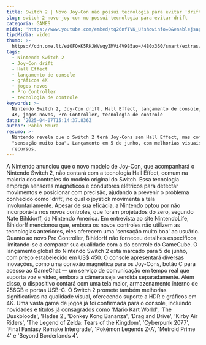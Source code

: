 ```yaml
---
title: Switch 2 | Novo Joy-Con não possui tecnologia para evitar 'drift'
slug: switch-2-novo-joy-con-no-possui-tecnologia-para-evitar-drift
categoria: GAMES
midia: 'https://www.youtube.com/embed/tq26nfTVK_U?showinfo=0&enablejsapi=1'
tipoMidia: video
thumb: >-
  https://cdn.ome.lt/eiOFQxK5RKJWVwqyZMVi4V9B5ao=/480x360/smart/extras/conteudos/01_qecYMPb.jpg
tags:
  - Nintendo Switch 2
  - Joy-Con drift
  - Hall Effect
  - lançamento de console
  - gráficos 4K
  - jogos novos
  - Pro Controller
  - tecnologia de controle
keywords: >-
  Nintendo Switch 2, Joy-Con drift, Hall Effect, lançamento de console, gráficos
  4K, jogos novos, Pro Controller, tecnologia de controle
data: '2025-04-07T15:14:37.836Z'
author: Pablo Moura
resumo: >-
  Nintendo revela que o Switch 2 terá Joy-Cons sem Hall Effect, mas com
  "sensação muito boa". Lançamento em 5 de junho, com melhorias visuais e novos
  recursos.
---
```


A Nintendo anunciou que o novo modelo de Joy-Con, que acompanhará o Nintendo Switch 2, não contará com a tecnologia Hall Effect, comum na maioria dos controles do modelo original do Switch. Essa tecnologia emprega sensores magnéticos e condutores elétricos para detectar movimentos e posicionar com precisão, ajudando a prevenir o problema conhecido como 'drift', no qual o joystick movimenta a tela involuntariamente. Apesar de sua eficácia, a Nintendo optou por não incorporá-la nos novos controles, que foram projetados do zero, segundo Nate Bihldorff, da Nintendo America. Em entrevista ao site NintendoLife, Bihldorff mencionou que, embora os novos controles não utilizem as tecnologias anteriores, eles oferecem uma 'sensação muito boa' ao usuário. Quanto ao novo Pro Controller, Bihldorff não forneceu detalhes específicos, limitando-se a comparar sua qualidade com a do controle do GameCube. O lançamento global do Nintendo Switch 2 está marcado para 5 de junho, com preço estabelecido em US$ 450. O console apresentará diversas inovações, como uma conexão magnética para os Joy-Cons, botão C para acesso ao GameChat — um serviço de comunicação em tempo real que suporta voz e vídeo, embora a câmera seja vendida separadamente. Além disso, o dispositivo contará com uma tela maior, armazenamento interno de 256GB e portas USB-C. O Switch 2 promete também melhorias significativas na qualidade visual, oferecendo suporte a HDR e gráficos em 4K. Uma vasta gama de jogos já foi confirmada para o console, incluindo novidades e títulos já consagrados como 'Mario Kart World', 'The Duskbloods', 'Hades 2', 'Donkey Kong Bananza', 'Drag and Drive', 'Kirby Air Riders', 'The Legend of Zelda: Tears of the Kingdom', 'Cyberpunk 2077', 'Final Fantasy Remake Intergrade', 'Pokémon Legends Z-A', 'Metroid Prime 4' e 'Beyond Borderlands 4'.
